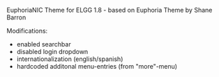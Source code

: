 EuphoriaNIC Theme for ELGG 1.8 - based on Euphoria Theme by Shane Barron

Modifications:
- enabled searchbar
- disabled login dropdown
- internationalization (english/spanish)
- hardcoded additonal menu-entries (from "more"-menu)

